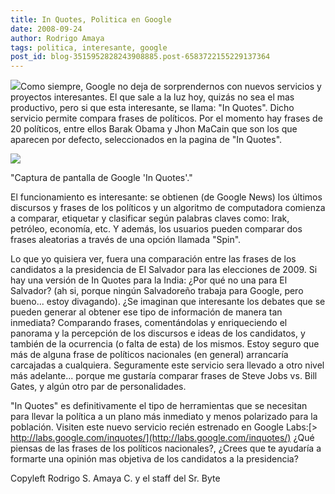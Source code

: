 ```yaml
---
title: In Quotes, Politica en Google
date: 2008-09-24
author: Rodrigo Amaya
tags: politica, interesante, google
post_id: blog-3515952828243908885.post-6583722155229137364
---
```


[![](http://1.bp.blogspot.com/_ayvorITawE4/SNpbqi16Q1I/AAAAAAAABRA/hUbTdBvcfxo/s320/logo_labs_quotes.gif)](http://1.bp.blogspot.com/_ayvorITawE4/SNpbqi16Q1I/AAAAAAAABRA/hUbTdBvcfxo/s1600-h/logo_labs_quotes.gif)Como siempre, Google no deja de sorprendernos con nuevos servicios y proyectos interesantes. El que sale a la luz hoy, quizás no sea el mas productivo, pero si que esta interesante, se llama: "In Quotes". Dicho servicio permite compara frases de políticos. Por el momento hay frases de 20 políticos, entre ellos Barak Obama y Jhon MaCain que son los que aparecen por defecto, seleccionados en la pagina de "In Quotes".

[![](http://3.bp.blogspot.com/_ayvorITawE4/SNpbqkPooMI/AAAAAAAABQ4/u5NRAcNx0h4/s320/googlelabs-inquotes.jpg)](http://3.bp.blogspot.com/_ayvorITawE4/SNpbqkPooMI/AAAAAAAABQ4/u5NRAcNx0h4/s1600-h/googlelabs-inquotes.jpg)

"Captura de pantalla de Google 'In Quotes'."

El funcionamiento es interesante: se obtienen (de Google News) los últimos discursos y frases de los políticos y un algoritmo de computadora comienza a comparar, etiquetar y clasificar según palabras claves como: Irak, petróleo, economía, etc. Y además, los usuarios pueden comparar dos frases aleatorias a través de una opción llamada "Spin".

Lo que yo quisiera ver, fuera una comparación entre las frases de los candidatos a la presidencia de El Salvador para las elecciones de 2009. Si hay una versión de In Quotes para la India: ¿Por qué no una para El Salvador? (ah si, porque ningún Salvadoreño trabaja para Google, pero bueno... estoy divagando). ¿Se imaginan que interesante los debates que se pueden generar al obtener ese tipo de información de manera tan inmediata? Comparando frases, comentándolas y enriqueciendo el panorama y la percepción de los discursos e ideas de los candidatos, y también de la ocurrencia (o falta de esta) de los mismos. Estoy seguro que más de alguna frase de políticos nacionales (en general) arrancaría carcajadas a cualquiera. Seguramente este servicio sera llevado a otro nivel más adelante... porque me gustaría comparar frases de Steve Jobs vs. Bill Gates, y algún otro par de personalidades.

"In Quotes" es definitivamente el tipo de herramientas que se necesitan para llevar la política a un plano más inmediato y menos polarizado para la población. Visiten este nuevo servicio recién estrenado en Google Labs:[> http://labs.google.com/inquotes/](http://labs.google.com/inquotes/) ¿Qué piensas de las frases de los políticos nacionales?, ¿Crees que te ayudaría a formarte una opinión mas objetiva de los candidatos a la presidencia?

Copyleft Rodrigo S. Amaya C. y el staff del Sr. Byte